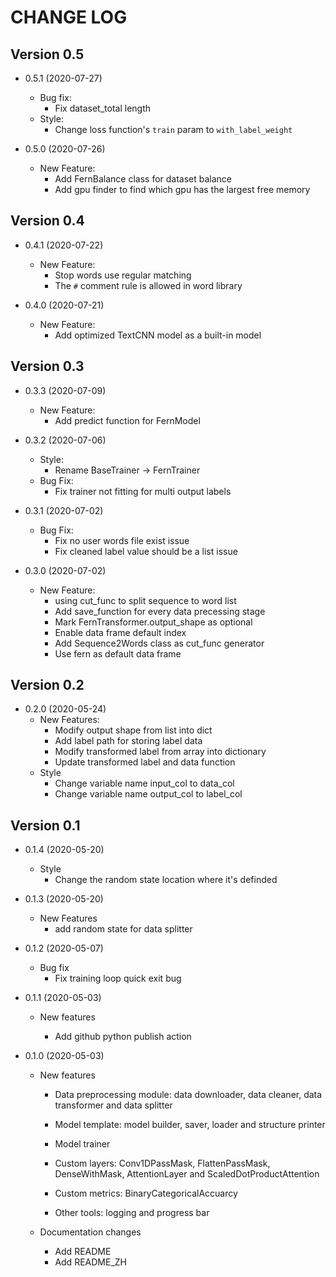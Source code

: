 # CHANGE LOG

## Version 0.5

- 0.5.1 (2020-07-27)
  - Bug fix:
    - Fix dataset_total length
  - Style:
    - Change loss function's `train` param to `with_label_weight`

- 0.5.0 (2020-07-26)
  - New Feature:
    - Add FernBalance class for dataset balance
    - Add gpu finder to find which gpu has the largest free memory

## Version 0.4

- 0.4.1 (2020-07-22)
  - New Feature:
    - Stop words use regular matching
    - The `#` comment rule is allowed in word library
    
- 0.4.0 (2020-07-21)
  - New Feature:
    - Add optimized TextCNN model as a built-in model

## Version 0.3

- 0.3.3 (2020-07-09)
  - New Feature:
    - Add predict function for FernModel
    
- 0.3.2 (2020-07-06)
  - Style:
    - Rename BaseTrainer -> FernTrainer
  - Bug Fix:
    - Fix trainer not fitting for multi output labels
 
- 0.3.1 (2020-07-02)
  - Bug Fix:
    - Fix no user words file exist issue
    - Fix cleaned label value should be a list issue
  
- 0.3.0 (2020-07-02)
  - New Feature:
    - using cut_func to split sequence to word list
    - Add save_function for every data precessing stage
    - Mark FernTransformer.output_shape as optional
    - Enable data frame default index
    - Add Sequence2Words class as cut_func generator
    - Use fern as default data frame 

## Version 0.2

- 0.2.0 (2020-05-24)
  - New Features:
    - Modify output shape from list into dict
    - Add label path for storing label data
    - Modify transformed label from array into dictionary
    - Update transformed label and data function
  - Style
    - Change variable name input_col to data_col
    - Change variable name output_col to label_col

## Version 0.1

- 0.1.4 (2020-05-20)
  - Style
    - Change the random state location where it's definded

- 0.1.3 (2020-05-20)
  - New Features
    - add random state for data splitter

- 0.1.2 (2020-05-07)
  - Bug fix
    - Fix training loop quick exit bug

- 0.1.1 (2020-05-03)

  - New features

    - Add github python publish action

- 0.1.0 (2020-05-03)

  - New features

    - Data preprocessing module: data downloader, data cleaner, data transformer and data splitter

    - Model template: model builder, saver, loader and structure printer

    - Model trainer

    - Custom layers: Conv1DPassMask, FlattenPassMask, DenseWithMask, AttentionLayer and ScaledDotProductAttention

    - Custom metrics: BinaryCategoricalAccuarcy

    - Other tools: logging and progress bar

  - Documentation changes

    - Add README 
    - Add README_ZH
    
      

